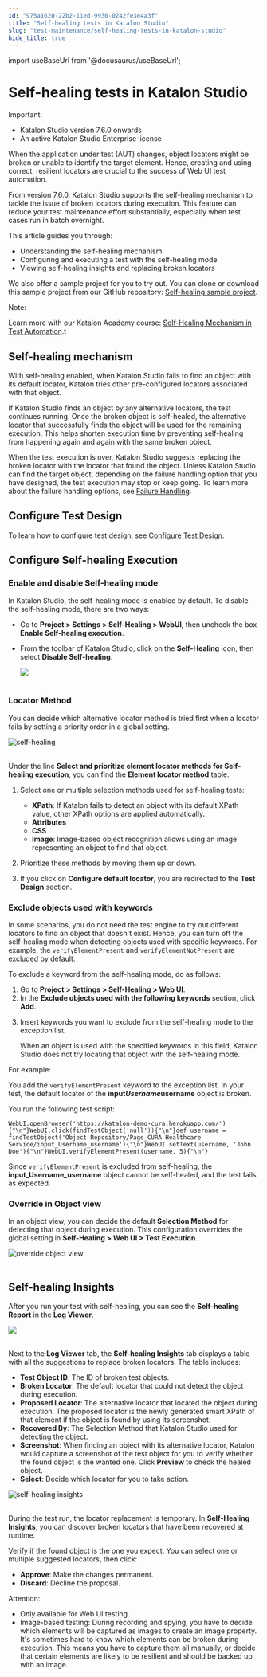 ```yaml
---
id: "975a1620-22b2-11ed-9930-0242fe3e4a3f"
title: "Self-healing tests in Katalon Studio"
slug: "test-maintenance/self-healing-tests-in-katalon-studio"
hide_title: true
---
```

import useBaseUrl from '@docusaurus/useBaseUrl';


# <a id="id" class="anchor_top_offset"/><a id="ariaid-title1" class="anchor_top_offset"/>Self-healing tests in <span xmlns="http://www.w3.org/1999/xhtml" className="ph">Katalon Studio</span> 

<div xmlns="http://www.w3.org/1999/xhtml" className="note important note_important"><span className="note__title">Important:</span> <ul className="ul"><li className="li">Katalon Studio version 7.6.0 onwards</li><li className="li">An active Katalon Studio Enterprise license</li></ul>
</div>
<p xmlns="http://www.w3.org/1999/xhtml" className="p">When the application under test (AUT) changes, object locators   might be broken or unable to identify the target element. Hence,   creating and using correct, resilient locators are crucial to the   success of Web UI test automation.</p> 
<p xmlns="http://www.w3.org/1999/xhtml" className="p">From version 7.6.0, Katalon Studio supports the self-healing   mechanism to tackle the issue of broken locators during execution.   This feature can reduce your test maintenance effort substantially,   especially when test cases run in batch overnight.</p> 
<p xmlns="http://www.w3.org/1999/xhtml" className="p">This article guides you through:</p> 
<ul xmlns="http://www.w3.org/1999/xhtml" className="ul"><li className="li">Understanding the self-healing mechanism</li><li className="li">Configuring and executing a test with the self-healing     mode</li><li className="li">Viewing self-healing insights and replacing broken     locators</li></ul> 
<p xmlns="http://www.w3.org/1999/xhtml" className="p">We also offer a sample project for you to try out. You can clone   or download this sample project from our GitHub repository: <a className="xref j-external-link" href="https://github.com/katalon-studio/self-healing-demo#self-healing-sample-project" target="_blank">Self-healing     sample project</a>.</p> 
<div xmlns="http://www.w3.org/1999/xhtml" className="note note note_note"><span className="note__title">Note:</span> 
  <p className="p">Learn more with our Katalon Academy course: <a className="xref j-external-link" href="https://academy.katalon.com/courses/self-healing-testing/?utm_source=kat_docs&utm_medium=self_healing_tests" target="_blank">Self-Healing
      Mechanism in Test Automation</a>.t</p></div>
    

## <a id="id_1" class="anchor_top_offset"/>Self-healing mechanism

    
      
<p xmlns="http://www.w3.org/1999/xhtml" className="p">With self-healing enabled, when Katalon Studio fails to find an   object with its default locator, Katalon tries other pre-configured   locators associated with that object.</p> 
      
<p xmlns="http://www.w3.org/1999/xhtml" className="p">If Katalon Studio finds an object by any alternative locators,   the test continues running. Once the broken object is self-healed,   the alternative locator that successfully finds the object will be   used for the remaining execution. This helps shorten execution time   by preventing self-healing from happening again and again with the   same broken object.</p> 
      
<p xmlns="http://www.w3.org/1999/xhtml" className="p">When the test execution is over, Katalon Studio suggests   replacing the broken locator with the locator that found the   object. Unless Katalon Studio can find the target object, depending   on the failure handling option that you have designed, the test   execution may stop or keep going. To learn more about the failure   handling options, see <a className="xref" href="/docs/test-maintenance/configure-failure-handling-settings-in-katalon-studio">Failure     Handling</a>.</p> 
    
  
    

## <a id="id_2" class="anchor_top_offset"/>Configure Test Design

    
      
<p xmlns="http://www.w3.org/1999/xhtml" className="p">To learn how to configure test design, see <a className="xref j-external-link" href="http://docs.katalon.com/katalon-studio/docs/web-selection-methods.html#configure-test-design" target="_blank">Configure     Test Design</a>.</p> 
    
  
    

## <a id="id_3" class="anchor_top_offset"/>Configure Self-healing Execution

    
                  

### <a id="id_4" class="anchor_top_offset"/>Enable and disable Self-healing mode

<p xmlns="http://www.w3.org/1999/xhtml" className="p">In Katalon Studio, the self-healing mode is enabled by default.   To disable the self-healing mode, there are two ways:</p> 
<ul xmlns="http://www.w3.org/1999/xhtml" className="ul"><li className="li">Go to <strong className="ph b">Project &gt; Settings &gt; Self-Healing &gt;       WebUI</strong>, then uncheck the box <strong className="ph b">Enable Self-healing       execution</strong>.</li><li className="li">     <p className="p">From the toolbar of Katalon Studio, click on the       <strong className="ph b">Self-Healing</strong> icon, then select <strong className="ph b">Disable         Self-healing</strong>.</p>     <p className="p">       <img className="image" src={useBaseUrl("https://github.com/katalon-studio/docs-images/raw/master/katalon-studio/docs/self-healing/selfhealing-icon.png")} width={250} /><br /><br />     </p>   </li></ul> 

### <a id="id_5" class="anchor_top_offset"/>Locator Method

<p xmlns="http://www.w3.org/1999/xhtml" className="p">You can decide which alternative locator method is tried first   when a locator fails by setting a priority order in a global   setting.</p> 
<p xmlns="http://www.w3.org/1999/xhtml" className="p">   <img className="image" src={useBaseUrl("https://github.com/katalon-studio/docs-images/raw/master/katalon-studio/docs/self-healing/self-healing-settings.png")} width={850} alt="self-healing" /><br /><br /> </p> 
<p xmlns="http://www.w3.org/1999/xhtml" className="p">Under the line <strong className="ph b">Select and prioritize element locator     methods for Self-healing execution</strong>, you can find the   <strong className="ph b">Element locator method</strong> table.</p> 
<ol xmlns="http://www.w3.org/1999/xhtml" className="ol"><li className="li">     <p className="p">Select one or multiple selection methods used for self-healing       tests:</p>     <ul className="ul"><li className="li">         <strong className="ph b">XPath</strong>: If Katalon fails to detect an object         with its default XPath value, other XPath options are applied         automatically.</li><li className="li">         <strong className="ph b">Attributes</strong>       </li><li className="li">         <strong className="ph b">CSS</strong>       </li><li className="li">         <strong className="ph b">Image</strong>: Image-based object recognition allows         using an image representing an object to find that object.</li></ul>   </li><li className="li">     <p className="p">Prioritize these methods by moving them up or down.</p>   </li><li className="li">     <p className="p">If you click on <strong className="ph b">Configure default locator</strong>, you       are redirected to the <strong className="ph b">Test Design</strong> section.</p>   </li></ol> 

### <a id="id_6" class="anchor_top_offset"/>Exclude objects used with keywords

<p xmlns="http://www.w3.org/1999/xhtml" className="p">In some scenarios, you do not need the test engine to try out   different locators to find an object that doesn't exist. Hence, you   can turn off the self-healing mode when detecting objects used with   specific keywords. For example, the   <code className="ph codeph">verifyElementPresent</code> and   <code className="ph codeph">verifyElementNotPresent</code> are excluded by default.</p> 
<p xmlns="http://www.w3.org/1999/xhtml" className="p">To exclude a keyword from the self-healing mode, do as   follows:</p> 
<ol xmlns="http://www.w3.org/1999/xhtml" className="ol"><li className="li">Go to <strong className="ph b">Project &gt; Settings &gt; Self-Healing &gt; Web       UI</strong>.</li><li className="li">In the <strong className="ph b">Exclude objects used with the following       keywords</strong> section, click <strong className="ph b">Add</strong>.</li><li className="li">     <p className="p">Insert keywords you want to exclude from the self-healing mode       to the exception list.</p>     <p className="p">When an object is used with the specified keywords in this       field, Katalon Studio does not try locating that object with the       self-healing mode.</p>   </li></ol> 
<p xmlns="http://www.w3.org/1999/xhtml" className="p">For example:</p> 
<p xmlns="http://www.w3.org/1999/xhtml" className="p">You add the <code className="ph codeph">verifyElementPresent</code> keyword to the   exception list. In your test, the default locator of the   <strong className="ph b">input<em className="ph i">Username</em>username</strong> object is   broken.</p> 
<p xmlns="http://www.w3.org/1999/xhtml" className="p">You run the following test script:</p> 
<pre xmlns="http://www.w3.org/1999/xhtml" className="pre codeblock"><code>WebUI.openBrowser('https://katalon-demo-cura.herokuapp.com/'){"\n"}WebUI.click(findTestObject('null')){"\n"}def username = findTestObject('Object Repository/Page_CURA Healthcare Service/input_Username_username'){"\n"}WebUI.setText(username, 'John Doe'){"\n"}WebUI.verifyElementPresent(username, 5){"\n"}</code></pre> 
<p xmlns="http://www.w3.org/1999/xhtml" className="p">Since <code className="ph codeph">verifyElementPresent</code> is excluded from   self-healing, the <strong className="ph b">input_Username<em className="ph i">_</em>username</strong>   object cannot be self-healed, and the test fails as expected.</p> 

### <a id="id_7" class="anchor_top_offset"/>Override in Object view

<p xmlns="http://www.w3.org/1999/xhtml" className="p">In an object view, you can decide the default <strong className="ph b">Selection     Method</strong> for detecting that object during execution. This   configuration overrides the global setting in <strong className="ph b">Self-Healing     &gt; Web UI &gt; Test Execution</strong>.</p> 
<p xmlns="http://www.w3.org/1999/xhtml" className="p">   <img className="image" src={useBaseUrl("https://github.com/katalon-studio/docs-images/raw/master/katalon-studio/docs/self-healing/Override-object-view.png")} width={700} alt="override object view" /><br /><br /> </p> 

## <a id="id_8" class="anchor_top_offset"/>Self-healing Insights

<p xmlns="http://www.w3.org/1999/xhtml" className="p">After you run your test with self-healing, you can see the   <strong className="ph b">Self-healing Report</strong> in the <strong className="ph b">Log     Viewer</strong>.</p> 
<p xmlns="http://www.w3.org/1999/xhtml" className="p">   <img className="image" src={useBaseUrl("https://github.com/katalon-studio/docs-images/raw/master/katalon-studio/docs/self-healing/self-healing-report.png")} width={850} /><br /><br /> </p> 
<p xmlns="http://www.w3.org/1999/xhtml" className="p">Next to the <strong className="ph b">Log Viewer</strong> tab, the   <strong className="ph b">Self-healing Insights</strong> tab displays a table with   all the suggestions to replace broken locators. The table   includes:</p> 
<ul xmlns="http://www.w3.org/1999/xhtml" className="ul"><li className="li">     <strong className="ph b">Test Object ID</strong>: The ID of broken test     objects.</li><li className="li">     <strong className="ph b">Broken Locator</strong>: The default locator that could     not detect the object during execution.</li><li className="li">     <strong className="ph b">Proposed Locator</strong>: The alternative locator that     located the object during execution. The proposed locator is the     newly generated smart XPath of that element if the object is found     by using its screenshot.</li><li className="li">     <strong className="ph b">Recovered By</strong>: The Selection Method that     Katalon Studio used for detecting the object.</li><li className="li">     <strong className="ph b">Screenshot</strong>: When finding an object with its     alternative locator, Katalon would capture a screenshot of the test     object for you to verify whether the found object is the wanted     one. Click <strong className="ph b">Preview</strong> to check the healed     object.</li><li className="li">     <strong className="ph b">Select</strong>: Decide which locator for you to take     action.</li></ul> 
<p xmlns="http://www.w3.org/1999/xhtml" className="p">   <img className="image" src={useBaseUrl("https://github.com/katalon-studio/docs-images/raw/master/katalon-studio/docs/self-healing/self-healing-insights-766.png")} width={850} alt="self-healing insights" /><br /><br /> </p> 
<p xmlns="http://www.w3.org/1999/xhtml" className="p">During the test run, the locator replacement is temporary. In   <strong className="ph b">Self-Healing Insights</strong>, you can discover broken   locators that have been recovered at runtime.</p> 
<p xmlns="http://www.w3.org/1999/xhtml" className="p">Verify if the found object is the one you expect. You can select   one or multiple suggested locators, then click:</p> 
<ul xmlns="http://www.w3.org/1999/xhtml" className="ul"><li className="li">     <strong className="ph b">Approve</strong>: Make the changes permanent.</li><li className="li">     <strong className="ph b">Discard</strong>: Decline the proposal.</li></ul> 
<div xmlns="http://www.w3.org/1999/xhtml" className="note attention note_attention"><span className="note__title">Attention:</span> 
  <ul className="ul"><li className="li">Only available for Web UI testing.</li><li className="li">Image-based testing: During recording and spying, you have to
      decide which elements will be captured as images to create an image
      property. It's sometimes hard to know which elements can be broken
      during execution. This means you have to capture them all manually,
      or decide that certain elements are likely to be resilient and
      should be backed up with an image.</li></ul>
</div>
